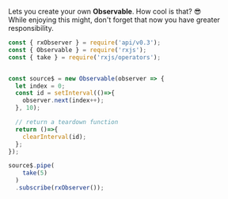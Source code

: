 <!--
name:		
title:		Observable constructor
pageTitle:	Observable — RxJS constructor usage example + marble diagram
desc:		See how to create your own observable using Observable constructor
docsUrl:	https://rxjs.dev/api/index/class/Observable
-->

Lets you create your own **Observable**. How cool is that? 😎  
While enjoying this might, don't forget that now you have greater responsibility.

```js
const { rxObserver } = require('api/v0.3');
const { Observable } = require('rxjs');
const { take } = require('rxjs/operators');


const source$ = new Observable(observer => {
  let index = 0;
  const id = setInterval(()=>{
    observer.next(index++);
  }, 10);

  // return a teardown function
  return ()=>{
    clearInterval(id);
  };
});

source$.pipe(
    take(5)
  )
  .subscribe(rxObserver());

```